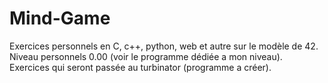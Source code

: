 # Mind-Game
Exercices personnels en C, c++, python, web et autre sur le modèle de 42.
Niveau personnels 0.00 (voir le programme dédiée a mon niveau).
Exercices qui seront passée au turbinator (programme a créer).
